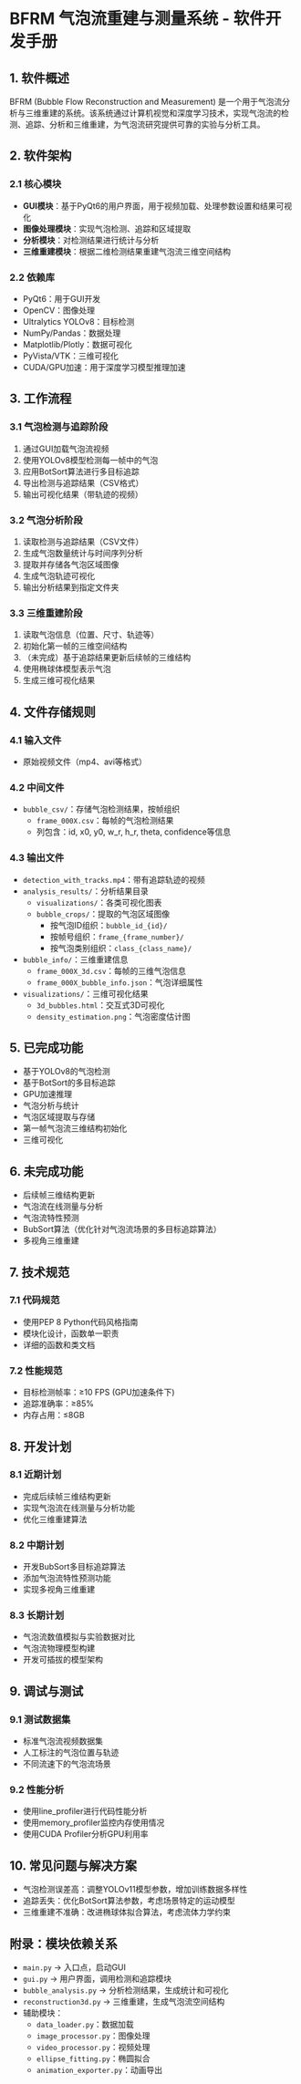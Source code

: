 # BFRM 气泡流重建与测量系统 - 软件开发手册

## 1. 软件概述

BFRM (Bubble Flow Reconstruction and Measurement) 是一个用于气泡流分析与三维重建的系统。该系统通过计算机视觉和深度学习技术，实现气泡流的检测、追踪、分析和三维重建，为气泡流研究提供可靠的实验与分析工具。

## 2. 软件架构

### 2.1 核心模块

- **GUI模块**：基于PyQt6的用户界面，用于视频加载、处理参数设置和结果可视化
- **图像处理模块**：实现气泡检测、追踪和区域提取
- **分析模块**：对检测结果进行统计与分析
- **三维重建模块**：根据二维检测结果重建气泡流三维空间结构

### 2.2 依赖库

- PyQt6：用于GUI开发
- OpenCV：图像处理
- Ultralytics YOLOv8：目标检测
- NumPy/Pandas：数据处理
- Matplotlib/Plotly：数据可视化
- PyVista/VTK：三维可视化
- CUDA/GPU加速：用于深度学习模型推理加速

## 3. 工作流程

### 3.1 气泡检测与追踪阶段

1. 通过GUI加载气泡流视频
2. 使用YOLOv8模型检测每一帧中的气泡
3. 应用BotSort算法进行多目标追踪
4. 导出检测与追踪结果（CSV格式）
5. 输出可视化结果（带轨迹的视频）

### 3.2 气泡分析阶段

1. 读取检测与追踪结果（CSV文件）
2. 生成气泡数量统计与时间序列分析
3. 提取并存储各气泡区域图像
4. 生成气泡轨迹可视化
5. 输出分析结果到指定文件夹

### 3.3 三维重建阶段

1. 读取气泡信息（位置、尺寸、轨迹等）
2. 初始化第一帧的三维空间结构
3. （未完成）基于追踪结果更新后续帧的三维结构
4. 使用椭球体模型表示气泡
5. 生成三维可视化结果

## 4. 文件存储规则

### 4.1 输入文件

- 原始视频文件（mp4、avi等格式）

### 4.2 中间文件

- `bubble_csv/`：存储气泡检测结果，按帧组织
  - `frame_000X.csv`：每帧的气泡检测结果
  - 列包含：id, x0, y0, w_r, h_r, theta, confidence等信息

### 4.3 输出文件

- `detection_with_tracks.mp4`：带有追踪轨迹的视频
- `analysis_results/`：分析结果目录
  - `visualizations/`：各类可视化图表
  - `bubble_crops/`：提取的气泡区域图像
    - 按气泡ID组织：`bubble_id_{id}/`
    - 按帧号组织：`frame_{frame_number}/`
    - 按气泡类别组织：`class_{class_name}/`
- `bubble_info/`：三维重建信息
  - `frame_000X_3d.csv`：每帧的三维气泡信息
  - `frame_000X_bubble_info.json`：气泡详细属性
- `visualizations/`：三维可视化结果
  - `3d_bubbles.html`：交互式3D可视化
  - `density_estimation.png`：气泡密度估计图

## 5. 已完成功能

- 基于YOLOv8的气泡检测
- 基于BotSort的多目标追踪
- GPU加速推理
- 气泡分析与统计
- 气泡区域提取与存储
- 第一帧气泡流三维结构初始化
- 三维可视化

## 6. 未完成功能

- 后续帧三维结构更新
- 气泡流在线测量与分析
- 气泡流特性预测
- BubSort算法（优化针对气泡流场景的多目标追踪算法）
- 多视角三维重建

## 7. 技术规范

### 7.1 代码规范

- 使用PEP 8 Python代码风格指南
- 模块化设计，函数单一职责
- 详细的函数和类文档

### 7.2 性能规范

- 目标检测帧率：≥10 FPS (GPU加速条件下)
- 追踪准确率：≥85%
- 内存占用：≤8GB

## 8. 开发计划

### 8.1 近期计划

- 完成后续帧三维结构更新
- 实现气泡流在线测量与分析功能
- 优化三维重建算法

### 8.2 中期计划

- 开发BubSort多目标追踪算法
- 添加气泡流特性预测功能
- 实现多视角三维重建

### 8.3 长期计划

- 气泡流数值模拟与实验数据对比
- 气泡流物理模型构建
- 开发可插拔的模型架构

## 9. 调试与测试

### 9.1 测试数据集

- 标准气泡流视频数据集
- 人工标注的气泡位置与轨迹
- 不同流速下的气泡流场景

### 9.2 性能分析

- 使用line_profiler进行代码性能分析
- 使用memory_profiler监控内存使用情况
- 使用CUDA Profiler分析GPU利用率

## 10. 常见问题与解决方案

- 气泡检测误差高：调整YOLOv11模型参数，增加训练数据多样性
- 追踪丢失：优化BotSort算法参数，考虑场景特定的运动模型
- 三维重建不准确：改进椭球体拟合算法，考虑流体力学约束

## 附录：模块依赖关系

- `main.py` → 入口点，启动GUI
- `gui.py` → 用户界面，调用检测和追踪模块
- `bubble_analysis.py` → 分析检测结果，生成统计和可视化
- `reconstruction3d.py` → 三维重建，生成气泡流空间结构
- 辅助模块：
  - `data_loader.py`：数据加载
  - `image_processor.py`：图像处理
  - `video_processor.py`：视频处理
  - `ellipse_fitting.py`：椭圆拟合
  - `animation_exporter.py`：动画导出
